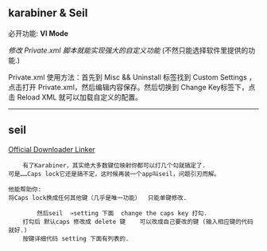 

## karabiner   &  Seil

必开功能:
**VI Mode**  




*修改 Private.xml 脚本就能实现强大的自定义功能* 
(不然只能选择软件里提供的功能.)


Private.xml 使用方法：首先到 Misc && Uninstall 标签找到 Custom Settings ，点击打开 Private.xml，然后编辑内容保存。然后切换到 Change Key标签下，点击 Reload XML 就可以加载自定义的配置。







---- -


## seil

 [Official Downloader Linker][1]  

	    有了Karabiner，其实绝大多数键位映射你都可以打几个勾就搞定了.
	可是……Caps lock它还是搞不定，这时候再装一个app叫seil，问题引刃而解。
	
	他能帮助你: 
	将Caps lock换成任何其他键（几乎是唯一功能）  只能单键修改.
	
	        然后seil  →setting 下面  change the caps key 打勾.
	    打勾后 默认caps 修改成 delete 键    可以改成自己要改的键 (输入相应键的代码就好.)
	    按键详细代码 setting 下面有列表的.







[1]:	https://pqrs.org/osx/karabiner/seil.html.en